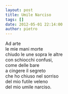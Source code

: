 ```yaml
---
layout: post
title: Umile Narciso
tags: []
date: 2012-05-01 22:14:00
author: pietro
---
```

Ad arte<br/>le mie mani morte<br/>chiudo le une sopra le altre<br/>con schiocchi confusi,<br/>come delle bare<br/>a cingere il segreto<br/>che ho chiuso nel sorriso<br/>del mio futile veleno<br/>del mio umile narciso.
